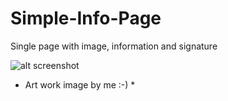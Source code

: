 # Simple-Info-Page
Single page with image, information and signature

![alt screenshot](https://github.com/benjaminug/Simple-Info-Page/blob/master/Screenshot.png)

* Art work image by me :-) *
